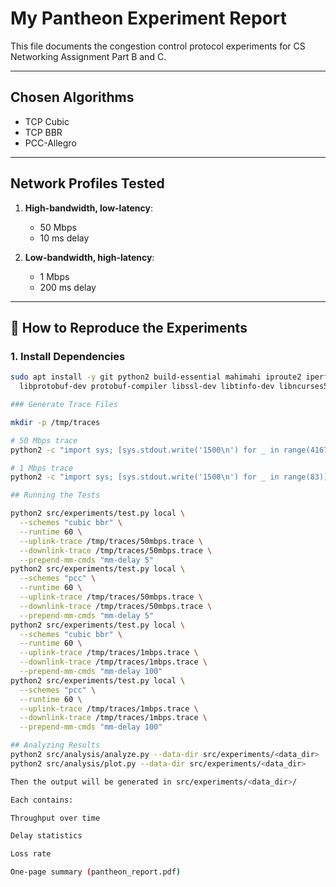 # My Pantheon Experiment Report

This file documents the congestion control protocol experiments for CS Networking Assignment Part B and C.

---

## Chosen Algorithms

- TCP Cubic  
- TCP BBR  
- PCC-Allegro  

---

## Network Profiles Tested

1. **High-bandwidth, low-latency**:  
   - 50 Mbps  
   - 10 ms delay  

2. **Low-bandwidth, high-latency**:  
   - 1 Mbps  
   - 200 ms delay  

---

## 🧪 How to Reproduce the Experiments

### 1. Install Dependencies

```bash
sudo apt install -y git python2 build-essential mahimahi iproute2 iperf apache2 \
  libprotobuf-dev protobuf-compiler libssl-dev libtinfo-dev libncurses5-dev

### Generate Trace Files

mkdir -p /tmp/traces

# 50 Mbps trace
python2 -c "import sys; [sys.stdout.write('1500\n') for _ in range(4167)]" > /tmp/traces/50mbps.trace

# 1 Mbps trace
python2 -c "import sys; [sys.stdout.write('1500\n') for _ in range(83)]" > /tmp/traces/1mbps.trace

## Running the Tests

python2 src/experiments/test.py local \
  --schemes "cubic bbr" \
  --runtime 60 \
  --uplink-trace /tmp/traces/50mbps.trace \
  --downlink-trace /tmp/traces/50mbps.trace \
  --prepend-mm-cmds "mm-delay 5"
python2 src/experiments/test.py local \
  --schemes "pcc" \
  --runtime 60 \
  --uplink-trace /tmp/traces/50mbps.trace \
  --downlink-trace /tmp/traces/50mbps.trace \
  --prepend-mm-cmds "mm-delay 5"
python2 src/experiments/test.py local \
  --schemes "cubic bbr" \
  --runtime 60 \
  --uplink-trace /tmp/traces/1mbps.trace \
  --downlink-trace /tmp/traces/1mbps.trace \
  --prepend-mm-cmds "mm-delay 100"
python2 src/experiments/test.py local \
  --schemes "pcc" \
  --runtime 60 \
  --uplink-trace /tmp/traces/1mbps.trace \
  --downlink-trace /tmp/traces/1mbps.trace \
  --prepend-mm-cmds "mm-delay 100"

## Analyzing Results
python2 src/analysis/analyze.py --data-dir src/experiments/<data_dir>
python2 src/analysis/plot.py --data-dir src/experiments/<data_dir>

Then the output will be generated in src/experiments/<data_dir>/

Each contains:

Throughput over time

Delay statistics

Loss rate

One-page summary (pantheon_report.pdf)
